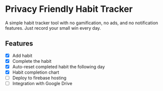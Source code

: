 # Privacy Friendly Habit Tracker

A simple habit tracker tool with no gamification, no ads, and no notification features. Just record your small win every day.

## Features
- [x] Add habit
- [x] Complete the habit
- [x] Auto-reset completed habit the following day
- [x] Habit completion chart
- [ ] Deploy to firebase hosting
- [ ] Integration with Google Drive
